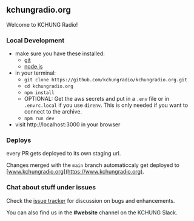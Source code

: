 ## kchungradio.org

Welcome to KCHUNG Radio!

### Local Development

- make sure you have these installed:
  - [git](https://git-scm.com/downloads)
  - [node.js](https://nodejs.org)
- in your terminal:
  - `git clone https://github.com/kchungradio/kchungradio.org.git`
  - `cd kchungradio.org`
  - `npm install`
  - OPTIONAL: Get the aws secrets and put in a `.env` file or in `.envrc.local` if you use `direnv`. This is only needed if you want to connect to the archive.
  - `npm run dev`
- visit http://localhost:3000 in your browser

### Deploys

every PR gets deployed to its own staging url.

Changes merged with the `main` branch automaticcaly get deployed to [www.kchungradio.org](https://www.kchungradio.org).

### Chat about stuff under issues

Check the [issue tracker](https://github.com/kchungradio/kchungradio.org/issues) for discussion on bugs and enhancements. 

You can also find us in the **#website** channel on the KCHUNG Slack.
